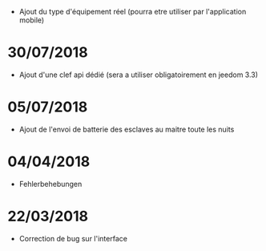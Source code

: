 - Ajout du type d'équipement réel (pourra etre utiliser par l'application mobile)

# 30/07/2018

- Ajout d'une clef api dédié (sera a utiliser obligatoirement en jeedom 3.3)

# 05/07/2018

- Ajout de l'envoi de batterie des esclaves au maitre toute les nuits

# 04/04/2018

- Fehlerbehebungen

# 22/03/2018

- Correction de bug sur l'interface
